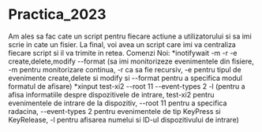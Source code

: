 # Practica_2023
Am ales sa fac cate un script pentru fiecare actiune a utilizatorului si sa imi scrie in cate un fisier. La final, voi avea un script care imi va centraliza fiecare script si il va trimite in retea.
Comenzi Noi:
*inotifywait -m -r -e create,delete,modify --format (sa imi monitorizeze evenimentele din fisiere, -m pentru monitorizare continua, -r ca sa fie recursiv, -e pentru tipul de evenimente create,delete si modify si --format pentru a specifica modul formatul de afisare)
*xinput test-xi2 --root 11 --event-types 2 -l  (pentru a afisa informatiile despre dispozitivele de intrare, test-xi2 pentru evenimentele de intrare de la dispozitiv, --root 11 pentru a specifica radacina, --event-types 2 pentru evenimentele de tip KeyPress si KeyRelease, -l pentru afisarea numelui si ID-ul dispozitivului de intrare)

